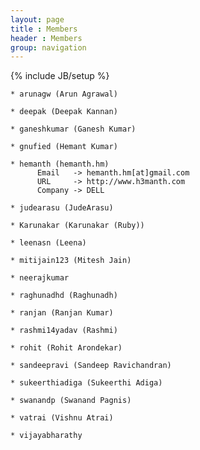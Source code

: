 ```yaml
---
layout: page
title : Members
header : Members
group: navigation
---
```

{% include JB/setup %}

    * arunagw (Arun Agrawal)

    * deepak (Deepak Kannan)

    * ganeshkumar (Ganesh Kumar)

    * gnufied (Hemant Kumar)

    * hemanth (hemanth.hm)
          Email   -> hemanth.hm[at]gmail.com
          URL     -> http://www.h3manth.com
          Company -> DELL

    * judearasu (JudeArasu)

    * Karunakar (Karunakar (Ruby))

    * leenasn (Leena)

    * mitijain123 (Mitesh Jain)

    * neerajkumar

    * raghunadhd (Raghunadh)

    * ranjan (Ranjan Kumar)

    * rashmi14yadav (Rashmi)

    * rohit (Rohit Arondekar)

    * sandeepravi (Sandeep Ravichandran)

    * sukeerthiadiga (Sukeerthi Adiga)

    * swanandp (Swanand Pagnis)

    * vatrai (Vishnu Atrai)

    * vijayabharathy
